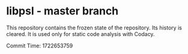 # libpsl - master branch

This repository contains the frozen state of the repository.
Its history is cleared. It is used only for static code
analysis with Codacy.

Commit Time: 1722653759